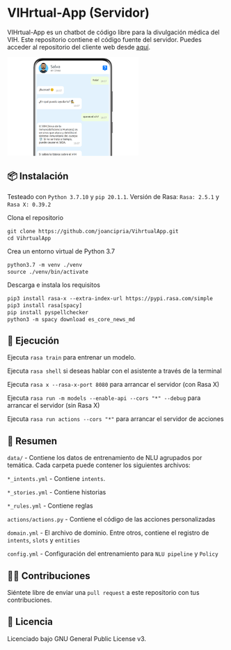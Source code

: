 # VIHrtual-App (Servidor)
VIHrtual-App es un chatbot de código libre para la divulgación médica del VIH. Este repositorio contiene el código fuente del servidor. Puedes acceder al repositorio del cliente web desde [aquí](https://github.com/joancipria/VihrtualApp-app/).

<img style="width: 60%" title="a title" alt="Alt text" src="https://raw.githubusercontent.com/joancipria/VihrtualApp-app/master/screenshot.png">

## 📦 Instalación
Testeado con `Python 3.7.10` y `pip 20.1.1`.
Versión de Rasa: `Rasa: 2.5.1` y `Rasa X: 0.39.2`

Clona el repositorio
```
git clone https://github.com/joancipria/VihrtualApp.git
cd VihrtualApp
```
Crea un entorno virtual de Python 3.7
```
python3.7 -m venv ./venv
source ./venv/bin/activate
```

Descarga e instala los requisitos
```
pip3 install rasa-x --extra-index-url https://pypi.rasa.com/simple
pip3 install rasa[spacy]
pip install pyspellchecker
python3 -m spacy download es_core_news_md
```

## 🤖 Ejecución

Ejecuta `rasa train` para entrenar un modelo.

Ejecuta `rasa shell` si deseas hablar con el asistente a través de la terminal

Ejecuta `rasa x --rasa-x-port 8080` para arrancar el servidor (con Rasa X)

Ejecuta `rasa run -m models --enable-api --cors "*" --debug` para arrancar el servidor (sin Rasa X)

Ejecuta `rasa run actions --cors "*"` para arrancar el servidor de acciones

## 🤔 Resumen

`data/` - Contiene los datos de entrenamiento de NLU agrupados por temática. Cada carpeta puede contener los siguientes archivos:

`*_intents.yml` - Contiene `intents`.

`*_stories.yml` - Contiene historias

`*_rules.yml` - Contiene reglas

`actions/actions.py` - Contiene el código de las acciones personalizadas

`domain.yml` - El archivo de dominio. Entre otros, contiene el registro de `intents`, `slots` y `entities`

`config.yml` - Configuración del entrenamiento para `NLU pipeline` y `Policy` 

## 👨‍💻 Contribuciones
Siéntete libre de enviar una `pull request` a este repositorio con tus contribuciones.

## 📜 Licencia
Licenciado bajo GNU General Public License v3.